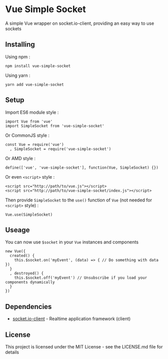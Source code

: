 # Vue Simple Socket

A simple Vue wrapper on socket.io-client, providing an easy way to use sockets

## Installing

Using npm :

```
npm install vue-simple-socket
```

Using yarn :

```
yarn add vue-simple-socket
```

## Setup

Import ES6 module style :

```
import Vue from 'vue'
import SimpleSocket from 'vue-simple-socket'
```

Or CommonJS style :

```
const Vue = require('vue')
  , SimpleSocket = require('vue-simple-socket')
```

Or AMD style :

```
define(['vue', 'vue-simple-socket'], function(Vue, SimpleSocket) {})
```

Or even `<script>` style :

```
<script src="http://path/to/vue.js"></script>
<script src="http://path/to/vue-simple-socket/index.js"></script>
```

Then provide `SimpleSocket` to the `use()` function of `Vue` (not needed for `<script>` style) :

```
Vue.use(SimpleSocket)
```

## Useage

You can now use `$socket` in your `Vue` instances and components

```
new Vue({
  created() {
    this.$socket.on('myEvent', (data) => { // Do something with data })
  }
  , destroyed() {
    this.$socket.off('myEvent') // Unsubscribe if you load your components dynamically
  }
})
```

## Dependencies

* [socket.io-client](https://github.com/socketio/socket.io-client) - Realtime application framework (client)

## License

This project is licensed under the MIT License - see the LICENSE.md file for details
